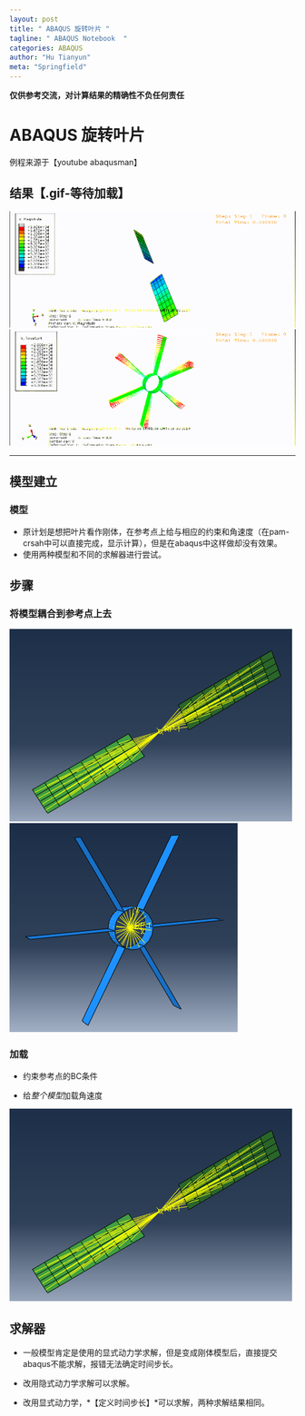 ```yaml
---
layout: post
title: " ABAQUS 旋转叶片 "
tagline: " ABAQUS Notebook  "
categories: ABAQUS
author: "Hu Tianyun"
meta: "Springfield"
---
```

**仅供参考交流，对计算结果的精确性不负任何责任**

# ABAQUS 旋转叶片

例程来源于【youtube abaqusman】
## 结果【.gif-等待加载】

<img src="/post_img/ABAQUS-rotating-blade/blade1.gif"  data-canonical-src="/post_img/ABAQUS-rotating-blade/blade1.gif" />

<img src="/post_img/ABAQUS-rotating-blade/blade2.gif"  data-canonical-src="/post_img/ABAQUS-rotating-blade/blade2.gif" />

*********************************************


## 模型建立 
### 模型
 * 原计划是想把叶片看作刚体，在参考点上给与相应的约束和角速度（在pam-crsah中可以直接完成，显示计算），但是在abaqus中这样做却没有效果。
 * 使用两种模型和不同的求解器进行尝试。

## 步骤

### 将模型耦合到参考点上去

<img src="/post_img/ABAQUS-rotating-blade/blade1-1.PNG"  data-canonical-src="/post_img/ABAQUS-rotating-blade/blade1-1.PNG" />

<img src="/post_img/ABAQUS-rotating-blade/blade2-1.PNG"  data-canonical-src="/post_img/ABAQUS-rotating-blade/blade2-1.PNG" />

### 加载
 * 约束参考点的BC条件
 
 * 给*整个模型*加载角速度
 
<img src="/post_img/ABAQUS-rotating-blade/blade1-1.PNG"  data-canonical-src="/post_img/ABAQUS-rotating-blade/blade1-1.PNG" />


## 求解器

 * 一般模型肯定是使用的显式动力学求解，但是变成刚体模型后，直接提交abaqus不能求解，报错无法确定时间步长。

 *  改用隐式动力学求解可以求解。
 *  改用显式动力学，*【定义时间步长】*可以求解，两种求解结果相同。